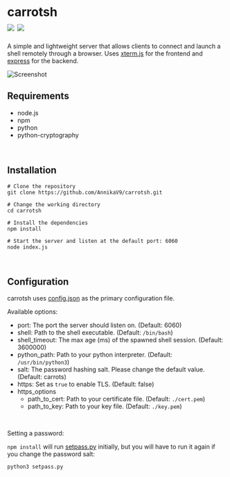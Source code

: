 
# carrotsh <br /> <a target="_blank" href="https://github.com/AnnikaV9/carrotsh" title="Version"><img src="https://img.shields.io/static/v1?label=Version&message=0.1.0&color=red"></a> <a target="_blank" href="https://github.com/AnnikaV9/carrotsh/blob/master/LICENSE" title="License"><img src="https://img.shields.io/static/v1?label=License&message=The%20Unlicense&color=blue"></a>
A simple and lightweight server that allows clients to connect and launch a shell remotely through a browser. Uses [xterm.js](https://github.com/xtermjs/xterm.js/) for the frontend and [express](https://github.com/expressjs/express) for the backend.


![Screenshot](https://cdn.discordapp.com/attachments/699852562505138236/916156149143842906/record1.gif)
<br />

## Requirements
 - node.js
 - npm
 - python
 - python-cryptography
 
<br />
 
## Installation
```
# Clone the repository
git clone https://github.com/AnnikaV9/carrotsh.git
 
# Change the working directory
cd carrotsh

# Install the dependencies
npm install

# Start the server and listen at the default port: 6060
node index.js
```

<br />

## Configuration
carrotsh uses [config.json](https://github.com/AnnikaV9/carrotsh/blob/master/config.json) as the primary configuration file.

Available options:
 - port: The port the server should listen on. (Default: 6060)
 - shell: Path to the shell executable. (Default: `/bin/bash`)
 - shell_timeout: The max age (ms) of the spawned shell session. (Default: 3600000)
 - python_path: Path to your python interpreter. (Default: `/usr/bin/python3`)
 - salt: The password hashing salt. Please change the default value. (Default: carrots)
 - https: Set as `true` to enable TLS. (Default: false)
 - https_options
    * path_to_cert: Path to your certificate file. (Default: `./cert.pem`)
    * path_to_key: Path to your key file. (Default: `./key.pem`)

<br />

Setting a password:

`npm install` will run [setpass.py](https://github.com/AnnikaV9/carrotsh/blob/master/setpass.py) initially, but you will have to run it again if you change the password salt:
```
python3 setpass.py
```
